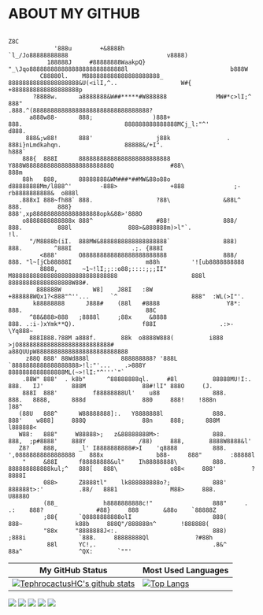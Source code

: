# ABOUT MY GITHUB
```
                                                                                                                          Z8C                         
             '888u        +&8888h                                           `l_/Jo88888888888                            v8888)                       
           188888J     #88888888WaakpQ}                     "_\Jqo888888888888888888888888888l                             b888W                      
         C88880l.    M888888888888888888888_              88888888888888888888&U(<ilI,^..                  W#{              +8888888888888888888p     
       ?8888w.      a8888888&W##*****#W888888              MW#*c>lI;^     888"                            .888.^(888888888888888888888888888888888?   
      a888w88-      888;                 )888+                            888.                             888888888888888MCj_l:"^'            d888.  
     888&;w88!      888'                  j88k                .           888i}nLmdkahqn.                  88888&/+I".                         h888`  
    888{  888I      88888888888888888888888888               Y888W888888888888888888888888Q                #88\                                888m   
    88h   888,      88888888&WM###*##MW&88o88o               d88888888Mm/l888^'        -888>               +888              ;-rb8888888888&  o888l   
   .888xI 888~fh88` 888.                  ?88\               &88L^        888.          888}                888',xp8888888888888888888opk&88>'888O    
    o8888888888888x 888^                  #88!               888/         888.          888l                888>&888888m)>l"`.                 !l.    
      "/M8888b(iI.  888MW&8888888888888888888`               888)         888.         ^888I                 .;. {888I                                
         <888'      O888888888888888888888888                888/         888. "l~[jCb88888I                     m88h         '![ub8888888888         
         8888,       ~1~!lI;;::o88;::::;;;II"                M888888888888888888888888888888                     888l  888888888888888888W88#.        
        888888W         W8]    J88I   :8W                    +888888WQx1?<888"^''...      `^                     888"  :WL(>I"'.                      
       k88888888      J888#    (88l   #8888                   Y8*:        888.                                   88C                                  
      ^88&888>888   ;8888l     ;88x     &8888                             888. .:i-)xYmk**Q).                   f88I                  .:>-\Yq888~     
      888I888.?88M a888f.       88k  o8888W888(          i888    >jO88888888888888888888888888#                 a88QUUpW88888888888888888888888888    
     z88Q 888' 88Wd888l         888888888? '888L         `8888888888888888888>!l:"'...    .>888Y                8888888888888888ML(~>!lI:"^'''`"`     
    .88W" 888'  . k8b"      ^88888888ql.     #8l          88888MU!I:.     888.   IJ'        888M                88#!lI" 888O     (J.                  
    888I  888'          f88888888Ul'    u88               888.            888.   8888,      888d                880     888!    !888n        ]88^     
   (88U   888^      W88888888]:.   Y8888888l              888.            888'    w888]     888Q                88n     888;      888M   l888888<     
   W88:   888"     W88888>;   z&88888888M>:               888.            888,  ;p#8888'    888Y               /88)     888,       8888W8888&l'       
   Z8?    888,      _l' I8888888888#>I    'q8888          888.       ',08888888888888888    888x               b88-     888"        :88888l           
    "     &88I      f88888888&ul"    Ih88888888\          888.   888888888888kul;^   888[   888\               o88<     888'          ?8888I          
          088>      Z8888tl"    lk888888888o?;            888'   888888t>:'          .88/   8881               M88>     888.            U8888O        
          (88_             h8888888888c!"                 888"     .                  .:    888?               #88}     888       &88o    `88888Z     
          ;88{      `Q8888888888olI                       888(                              888~               k88b     888Q"/888888n^       !888888( 
          "88x     "8888888J<:.                           888)                             ;888i               `888.     88888888Ql             ?#88h 
           88l      YC!,.                                 .8&^                              88a^                ^QX:       `""'                       
```
| My GitHub Status                                                                                                                                                     | Most Used Languages                                                                                                                          |
|----------------------------------------------------------------------------------------------------------------------------------------------------------------------|----------------------------------------------------------------------------------------------------------------------------------------------|
| [![TephrocactusHC's github stats](https://github-readme-stats.vercel.app/api?username=TephrocactusMYC&theme=buefy&show_icons=true&layout=compact)](https://github.com/anuraghazra/github-readme-stats)|[![Top Langs](https://github-readme-stats.vercel.app/api/top-langs/?username=TephrocactusMYC)](https://github.com/anuraghazra/github-readme-stats)|

![](http://github-profile-summary-cards.vercel.app/api/cards/repos-per-language?username=TephrocactusMYC&theme=vue)
![](http://github-profile-summary-cards.vercel.app/api/cards/most-commit-language?username=TephrocactusMYC&theme=vue)
![](http://github-profile-summary-cards.vercel.app/api/cards/stats?username=TephrocactusMYC&theme=vue)
![](http://github-profile-summary-cards.vercel.app/api/cards/productive-time?username=TephrocactusMYC&theme=vue&utcOffset=8)
![](http://github-profile-summary-cards.vercel.app/api/cards/profile-details?username=TephrocactusMYC&theme=vue)
